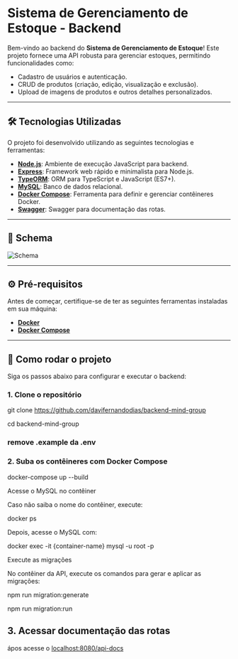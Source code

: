 # Sistema de Gerenciamento de Estoque - Backend

Bem-vindo ao backend do **Sistema de Gerenciamento de Estoque**! Este projeto fornece uma API robusta para gerenciar estoques, permitindo funcionalidades como:

- Cadastro de usuários e autenticação.
- CRUD de produtos (criação, edição, visualização e exclusão).
- Upload de imagens de produtos e outros detalhes personalizados.

---

## 🛠️ Tecnologias Utilizadas

O projeto foi desenvolvido utilizando as seguintes tecnologias e ferramentas:

- **[Node.js](https://nodejs.org/)**: Ambiente de execução JavaScript para backend.
- **[Express](https://expressjs.com/)**: Framework web rápido e minimalista para Node.js.
- **[TypeORM](https://typeorm.io/)**: ORM para TypeScript e JavaScript (ES7+).
- **[MySQL](https://www.mysql.com/)**: Banco de dados relacional.
- **[Docker Compose](https://docs.docker.com/compose/)**: Ferramenta para definir e gerenciar contêineres Docker.
- **[Swagger](https://www.npmjs.com/package/swagger-ui-express)**: Swagger para documentação das rotas.

---

## 📂 Schema

![Schema](https://github.com/user-attachments/assets/c4137598-cc88-4d8a-817f-df2721142de3)

---

## ⚙️ Pré-requisitos

Antes de começar, certifique-se de ter as seguintes ferramentas instaladas em sua máquina:

- **[Docker](https://www.docker.com/)**
- **[Docker Compose](https://docs.docker.com/compose/)**

---

## 🚀 Como rodar o projeto

Siga os passos abaixo para configurar e executar o backend:

### 1. Clone o repositório

git clone https://github.com/davifernandodias/backend-mind-group

cd backend-mind-group

### remove .example da .env

### 2. Suba os contêineres com Docker Compose

docker-compose up --build

Acesse o MySQL no contêiner

Caso não saiba o nome do contêiner, execute:

docker ps

Depois, acesse o MySQL com:

docker exec -it {container-name} mysql -u root -p

Execute as migrações

No contêiner da API, execute os comandos para gerar e aplicar as migrações:

npm run migration:generate

npm run migration:run

## 3. Acessar documentação das rotas

ápos acesse o [localhost:8080/api-docs](http://localhost:8080/api-docs/)

